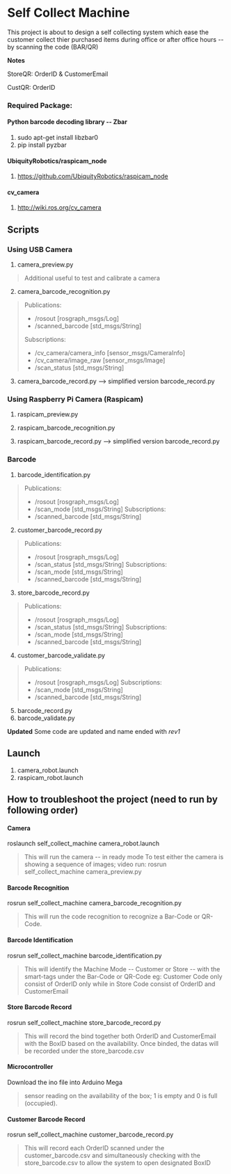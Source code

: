# Self Collect Machine

This project is about to design a self collecting system which ease the customer 
collect thier purchased items during office or after office hours -- by scanning
the code (BAR/QR)

**Notes**

StoreQR: OrderID & CustomerEmail

CustQR: OrderID

### Required Package:
#### Python barcode decoding library -- Zbar
1. sudo apt-get install libzbar0
2. pip install pyzbar

#### UbiquityRobotics/raspicam_node
1. https://github.com/UbiquityRobotics/raspicam_node

#### cv_camera
1. http://wiki.ros.org/cv_camera

## Scripts
### Using USB Camera
1. camera_preview.py
> Additional useful to test and calibrate a camera

2. camera_barcode_recognition.py
> Publications: 
> * /rosout [rosgraph_msgs/Log]
> * /scanned_barcode [std_msgs/String]
>
> Subscriptions: 
> * /cv_camera/camera_info [sensor_msgs/CameraInfo]
> * /cv_camera/image_raw [sensor_msgs/Image]
> * /scan_status [std_msgs/String]

3. camera_barcode_record.py --> simplified version barcode_record.py

### Using Raspberry Pi Camera (Raspicam)
1. raspicam_preview.py

2. raspicam_barcode_recognition.py

3. raspicam_barcode_record.py --> simplified version barcode_record.py

### Barcode
1. barcode_identification.py
> Publications: 
>  * /rosout [rosgraph_msgs/Log]
>  * /scan_mode [std_msgs/String]
> Subscriptions: 
>  * /scanned_barcode [std_msgs/String]

2. customer_barcode_record.py
> Publications: 
>  * /rosout [rosgraph_msgs/Log]
>  * /scan_status [std_msgs/String]
> Subscriptions: 
>  * /scan_mode [std_msgs/String]
>  * /scanned_barcode [std_msgs/String]

3. store_barcode_record.py
> Publications: 
>  * /rosout [rosgraph_msgs/Log]
>  * /scan_status [std_msgs/String]
> Subscriptions: 
>  * /scan_mode [std_msgs/String]
>  * /scanned_barcode [std_msgs/String]

4. customer_barcode_validate.py
> Publications: 
>  * /rosout [rosgraph_msgs/Log]
> Subscriptions: 
>  * /scan_mode [std_msgs/String]
>  * /scanned_barcode [std_msgs/String]

5. barcode_record.py
6. barcode_validate.py

**Updated**
Some code are updated and name ended with *rev1*

## Launch
1. camera_robot.launch
2. raspicam_robot.launch

## How to troubleshoot the project (need to run by following order)
#### Camera
roslaunch self_collect_machine camera_robot.launch
> This will run the camera -- in ready mode
> To test either the camera is showing a sequence of images; video run:
> rosrun self_collect_machine camera_preview.py

#### Barcode Recognition
rosrun self_collect_machine camera_barcode_recognition.py
> This will run the code recognition to recognize a Bar-Code or QR-Code.

#### Barcode Identification
rosrun self_collect_machine barcode_identification.py
> This will identify the Machine Mode -- Customer or Store -- with the 
> smart-tags under the Bar-Code or QR-Code eg: Customer Code only consist of 
> OrderID only while in Store Code consist of OrderID and CustomerEmail

#### Store Barcode Record
rosrun self_collect_machine store_barcode_record.py
> This will record the bind together both OrderID and CustomerEmail with the
> BoxID based on the availability. Once binded, the datas will be recorded
> under the store_barcode.csv

#### Microcontroller 
Download the ino file into Arduino Mega 
> sensor reading on the availability of the box; 1 is empty and 0 is full (occupied).

#### Customer Barcode Record
rosrun self_collect_machine customer_barcode_record.py
> This will record each OrderID scanned under the customer_barcode.csv and 
> simultaneously checking with the store_barcode.csv to allow the system to 
> open designated BoxID
